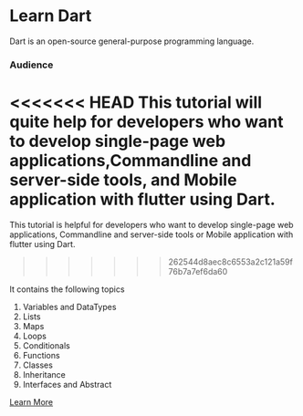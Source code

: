 # Learn Dart

Dart is an open-source general-purpose programming language.

### Audience

<<<<<<< HEAD
This tutorial will quite help for developers who want to develop single-page web applications,Commandline and server-side tools, and Mobile application with flutter using Dart.
=======
This tutorial is helpful for developers who want to develop single-page web applications, Commandline and server-side tools or Mobile application with flutter using Dart.
>>>>>>> 262544d8aec8c6553a2c121a59f76b7a7ef6da60

It contains the following topics

1. Variables and DataTypes
2. Lists
3. Maps
4. Loops
5. Conditionals
6. Functions
7. Classes
8. Inheritance
9. Interfaces and Abstract

<a href="https://www.dartlang.org/">Learn More</a>
